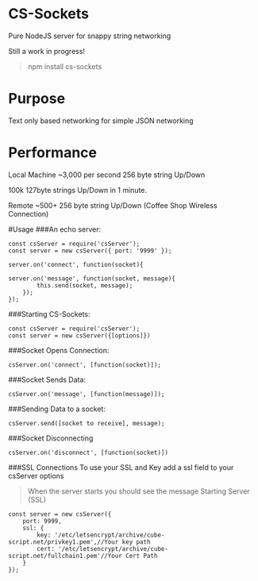 # CS-Sockets
Pure NodeJS server for snappy string networking

Still a work in progress!
>npm install cs-sockets

# Purpose 
Text only based networking for simple JSON networking

# Performance
Local Machine ~3,000 per second 256 byte string Up/Down

100k 127byte strings Up/Down in 1 minute.

Remote ~500+ 256 byte string Up/Down (Coffee Shop Wireless Connection)


#Usage
###An echo server:

    const csServer = require('csServer');
    const server = new csServer({ port: '9999' });

    server.on('connect', function(socket){
        
    server.on('message', function(socket, message){
            this.send(socket, message);
        });
    });

###Starting CS-Sockets:

    const csServer = require('csServer');
    const server = new csServer({[options]})


###Socket Opens Connection:

    csServer.on('connect', [function(socket)]);

###Socket Sends Data:

    csServer.on('message', [function(message)]);

###Sending Data to a socket:

    csServer.send([socket to receive], message);

###Socket Disconnecting

    csServer.on('disconnect', [function(socket)])

###SSL Connections
To use your SSL and Key add a ssl field to your csServer options
>When the server starts you should see the message Starting Server (SSL)

    const server = new csServer({
        port: 9999,
        ssl: {
            key: '/etc/letsencrypt/archive/cube-script.net/privkey1.pem',//Your key path
            cert: '/etc/letsencrypt/archive/cube-script.net/fullchain1.pem'//Your Cert Path
        }
    });
    



